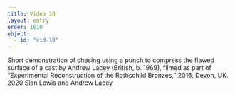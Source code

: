 ```yaml
---
title: Video 10
layout: entry
order: 1610
object:
  - id: "vid-10"
---
```


Short demonstration of chasing using a punch to compress the flawed surface of a cast by Andrew Lacey (British, b. 1969), filmed as part of “Experimental Reconstruction of the Rothschild Bronzes,” 2016, Devon, UK. 2020 Sîan Lewis and Andrew Lacey
